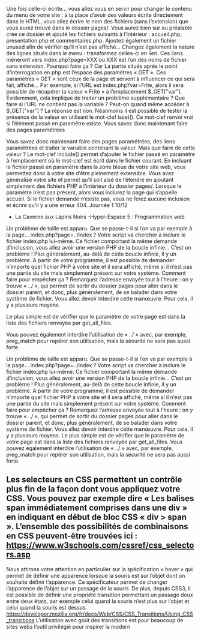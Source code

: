Une fois celle-ci écrite... vous allez vous en servir pour changer le contenu du menu de
votre site : à la place d’avoir des valeurs écrite directement dans le HTML, vous allez écrire le
nom des fichiers (sans l’extension) que vous aurez trouvé dans le dossier pages/. Vous aurez
bien sur au préalable crée ce dossier et ajouté les fichiers suivants à l’intérieur : accueil.php,
presentation.php et commentaires.php. Ajoutez également un fichier unused afin de vérifier qu’il
n’est pas affiché...
Changez également la nature des lignes situés dans le menu : transformez celles-ci en
lien. Ces liens mèneront vers index.php?page=XXX ou XXX est l’un des noms de fichier sans
extension.
Pourquoi faire ça ? Car La partie situés après le point d’interrogation en php est l’espace
des paramètres « GET ». Ces paramètres « GET » sont ceux de la page et servent à influencer ce
qui sera fait, affiché...
Par exemple, si l’URL est index.php?var=Frite, alors il sera possible de récupérer la valeur
« Frite » à l’emplacement $_GET["var"]. Évidemment, cela implique de traiter un problème
supplémentaire ? Que faire si l’URL ne contient pas la variable ? Peut-on quand même accéder à
$_GET["var"] ? La réponse est non. Néanmoins il est possible de tester la présence de la valeur
en utilisant le mot-clef isset(). Ce mot-clef renvoi vrai si l’élément passé en paramètre existe.
Vous savez donc maintenant faire des pages paramétrées


    
Vous savez donc maintenant faire des pages paramétrées, des liens paramétrées et traiter
la variable contenant la valeur. Mais que faire de cette valeur ?
Le mot-clef include() permet d’ajouter le fichier passé en paramètre à l’emplacement où le
mot-clef est écrit dans le fichier courant.
En incluant le fichier passé en paramètre dans la zone bleue de votre site web, vous
permettez donc à votre site d’être pleinement extensible. Vous avez généralisé votre site et permit
qu’il soit aisé de l’étendre en ajoutant simplement des fichiers PHP à l’intérieur du dossier
pages/.
Lorsque le paramètre n’est pas présent, alors vous inclurez la page qui s’appelle accueil.
Si le fichier demandé n’existe pas, vous ne ferez aucune inclusion et écrire qu’il y a une erreur
404.
Journée 1
10/12
- La Caverne aux Lapins Noirs -Hyper-Espace 5 : Programmation web



Un problème de taille est apparu. Que se passe-t-il si l’on va par exemple à la page...
index.php?page=../index ?
Votre script va chercher à inclure le fichier index.php lui-même. Ce fichier comportant la
même demande d’inclusion, vous allez avoir une version PHP de la boucle infinie... C’est un
problème !
Plus généralement, au-delà de cette boucle infinie, il y un problème. A partir de votre
programme, il est possible de demander n’importe quel fichier PHP à votre site et il sera affiché,
même si il n’est pas une partie du site mais simplement présent sur votre système.
Comment faire pour empêcher ça ? Remarquez l’adresse envoyée tout à l’heure : on y
trouve « ../ », qui permet de sortir du dossier pages pour aller dans le dossier parent, et donc,
plus généralement, de se balader dans votre système de fichier.
Vous allez devoir interdire cette manœuvre. Pour cela, il y a plusieurs moyens. 

Le plus simple est de vérifier que le paramètre de votre page est dans la liste des fichiers renvoyée par
get_all_files.

Vous pouvez également interdire l’utilisation de « ../ » avec, par exemple, preg_match
pour repérer son utilisation, mais la sécurité ne sera pas aussi forte.


Un problème de taille est apparu. Que se passe-t-il si l’on va par exemple à la page...
index.php?page=../index ?
Votre script va chercher à inclure le fichier index.php lui-même. Ce fichier comportant la
même demande d’inclusion, vous allez avoir une version PHP de la boucle infinie... C’est un
problème !
Plus généralement, au-delà de cette boucle infinie, il y un problème. A partir de votre
programme, il est possible de demander n’importe quel fichier PHP à votre site et il sera affiché,
même si il n’est pas une partie du site mais simplement présent sur votre système.
Comment faire pour empêcher ça ? Remarquez l’adresse envoyée tout à l’heure : on y
trouve « ../ », qui permet de sortir du dossier pages pour aller dans le dossier parent, et donc,
plus généralement, de se balader dans votre système de fichier.
Vous allez devoir interdire cette manœuvre. Pour cela, il y a plusieurs moyens. Le plus
simple est de vérifier que le paramètre de votre page est dans la liste des fichiers renvoyée par
get_all_files.
Vous pouvez également interdire l’utilisation de « ../ » avec, par exemple, preg_match
pour repérer son utilisation, mais la sécurité ne sera pas aussi forte.

Les selecteurs en CSS permettent un contrôle plus fin de la façon dont vous appliquez
votre CSS. Vous pouvez par exemple dire « Les balises span immédiatement comprises dans une
div » en indiquant en début de bloc CSS « div > span ».
L’ensemble des possibilités de combinaisons en CSS peuvent-être trouvées ici :
https://www.w3schools.com/cssref/css_selectors.asp
--------------------------------------------------------------------------------------------------------------------------------------------------------
Nous attirons votre attention en particulier sur la spécification « hover » qui permet de
définir une apparence lorsque la souris est sur l’objet dont on souhaite définir l’apparence. Ce
spécificateur permet de changer l’apparence de l’objet sur un passage de la souris. De plus,
depuis CSS3, il est possible de définir une propriété transition permettant un passage doux entre
deux états, par exemple celui quand la souris n’est plus sur l’objet et celui quand la souris est
dessus.
https://developer.mozilla.org/fr/docs/Web/CSS/CSS_Transitions/Using_CSS_transitions
L’utilisation avec goût des transitions est pour beaucoup de sites webs l’outil privilégié
pour inspirer la modern